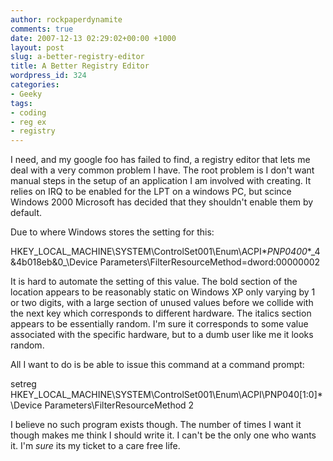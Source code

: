 ```yaml
---
author: rockpaperdynamite
comments: true
date: 2007-12-13 02:29:02+00:00 +1000
layout: post
slug: a-better-registry-editor
title: A Better Registry Editor
wordpress_id: 324
categories:
- Geeky
tags:
- coding
- reg ex
- registry
---
```


I need, and my google foo has failed to find, a registry editor that lets me deal with a very common problem I have. The root problem is I don't want manual steps in the setup of an application I am involved with creating. It relies on IRQ to be enabled for the LPT on a windows PC, but scince Windows 2000 Microsoft has decided that they shouldn't enable them by default.

Due to where Windows stores the setting for this:

HKEY_LOCAL_MACHINE\SYSTEM\ControlSet001\Enum\ACPI\**PNP0400**\_4&4b018eb&0_\Device Parameters\FilterResourceMethod=dword:00000002<!-- more -->

It is hard to automate the setting of this value.  The bold section of the location appears to be reasonably static on Windows XP only varying by 1 or two digits, with a large section of unused values before we collide with the next key which corresponds to different hardware. The italics section appears to be essentially random. I'm sure it corresponds to some value associated with the specific hardware, but to a dumb user like me it looks random.

All I want to do is be able to issue this command at a command prompt:

setreg  HKEY_LOCAL_MACHINE\SYSTEM\ControlSet001\Enum\ACPI\PNP040[1:0]\*\Device Parameters\FilterResourceMethod 2

I believe no such program exists though. The number of times I want it though makes me think I should write it. I can't be the only one who wants it. I'm _sure_ its my ticket to a care free life.
